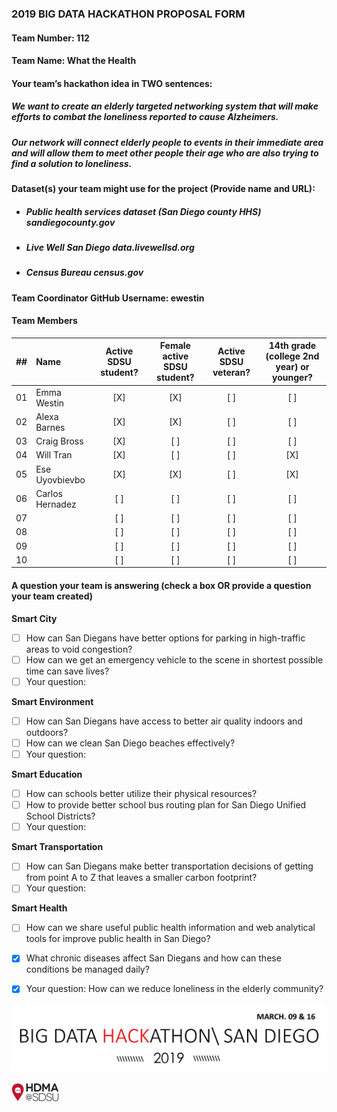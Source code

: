 ### 2019 BIG DATA HACKATHON PROPOSAL FORM

#### Team Number: 112 

#### Team Name: What the Health    
  
#### Your team’s hackathon idea in TWO sentences:
##### We want to create an elderly targeted networking system that will make efforts to combat the loneliness reported to cause Alzheimers. 
##### Our network will connect elderly people to events in their immediate area and will allow them to meet other people their age who are also trying to find a solution to loneliness. 
  
#### Dataset(s) your team might use for the project (Provide name and URL):
- ##### Public health services dataset (San Diego county HHS) sandiegocounty.gov
- ##### Live Well San Diego data.livewellsd.org
- ##### Census Bureau census.gov

#### Team Coordinator GitHub Username: ewestin

#### Team Members
| ## |        Name         | Active SDSU student? | Female active SDSU student? | Active SDSU veteran? | 14th grade (college 2nd year) or younger? |
| -- | :------------------ |        :---:         |            :---:            |        :---:         |                  :---:                    |
| 01 | Emma Westin           |         [X]          |             [X]             |         [ ]          |                   [ ]                     |
| 02 | Alexa Barnes          |         [X]          |             [X]             |         [ ]          |                   [ ]                     |
| 03 | Craig Bross         |         [X]          |             [ ]             |         [ ]          |                   [ ]                     |
| 04 | Will Tran         |         [X]          |             [ ]             |         [ ]          |                   [X]                     |
| 05 |  Ese Uyovbievbo    |         [X]          |             [X]             |         [ ]          |                   [X]                     |
| 06 | Carlos Hernadez     |         [ ]          |             [ ]             |         [ ]          |                   [ ]                     |
| 07 |                     |         [ ]          |             [ ]             |         [ ]          |                   [ ]                     |
| 08 |                     |         [ ]          |             [ ]             |         [ ]          |                   [ ]                     |
| 09 |                     |         [ ]          |             [ ]             |         [ ]          |                   [ ]                     |
| 10 |                     |         [ ]          |             [ ]             |         [ ]          |                   [ ]                     |
  
#### A question your team is answering (check a box OR provide a question your team created)

**Smart City**
- [ ] How can San Diegans have better options for parking in high-traffic areas to void congestion?
- [ ] How can we get an emergency vehicle to the scene in shortest possible time can save lives?
- [ ] Your question:

**Smart Environment**
- [ ] How can San Diegans have access to better air quality indoors and outdoors?
- [ ] How can we clean San Diego beaches effectively?
- [ ] Your question:

**Smart Education**
- [ ] How can schools better utilize their physical resources?
- [ ] How to provide better school bus routing plan for San Diego Unified School Districts?
- [ ] Your question:

**Smart Transportation**
- [ ] How can San Diegans make better transportation decisions of getting from point A to Z that leaves a smaller carbon footprint?
- [ ] Your question:

**Smart Health**
- [ ] How can we share useful public health information and web analytical tools for improve public health in San Diego?
- [x] What chronic diseases affect San Diegans and how can these conditions be managed daily?
- [x] Your question: How can we reduce loneliness in the elderly community?


![bigdatahackathon4sd](https://github.com/BigDataForSanDiego/00-Proposal-Templates/blob/master/img/big_data_2019.jpg "Big Data Hackathon for San Diego 2019")  

<img height="15%" width="15%" alt="hdma" src="https://github.com/BigDataForSanDiego/00-Proposal-Templates/blob/master/img/hdma2.png"> 
